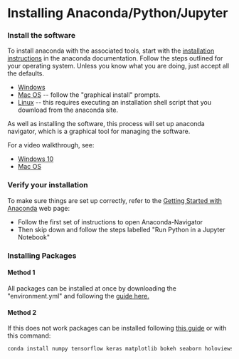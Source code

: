 # Installing Anaconda/Python/Jupyter

### Install the software

To install anaconda with the associated tools, start with the 
[installation instructions](https://docs.anaconda.com/anaconda/install) in the anaconda
documentation.  Follow the steps outlined for your operating system.  Unless you know what
you are doing, just accept all the defaults.

- [Windows](https://docs.anaconda.com/anaconda/install/windows/)
- [Mac OS](https://docs.anaconda.com/anaconda/install/mac-os/) -- follow the "graphical install" prompts.
- [Linux](https://docs.anaconda.com/anaconda/install/linux/) -- this requires executing an installation
shell script that you download from the anaconda site.

As well as installing the software, this process will set up anaconda navigator, 
which is a graphical tool for managing the software.

For a video walkthrough, see:

- [Windows 10](https://www.youtube.com/watch?v=HlmhkvV51f0&t=179s)
- [Mac OS](https://www.youtube.com/watch?v=i4GxctDcx6s)

### Verify your installation

To make sure things are set up correctly, refer to the 
[Getting Started with Anaconda](https://docs.anaconda.com/anaconda/user-guide/getting-started/)
web page:

- Follow the first set of instructions to open Anaconda-Navigator 
- Then skip down and follow the steps labelled "Run Python in a Jupyter Notebook"

### Installing Packages
#### Method 1
All packages can be installed at once by downloading the "environment.yml" and following the
[guide here.](https://docs.conda.io/projects/conda/en/latest/user-guide/tasks/manage-environments.html#creating-an-environment-from-an-environment-yml-file)

#### Method 2
If this does not work packages can be installed following
[this guide](https://docs.anaconda.com/anaconda/user-guide/tasks/install-packages/)
or with this command:
````python
conda install numpy tensorflow keras matplotlib bokeh seaborn holoviews
````



